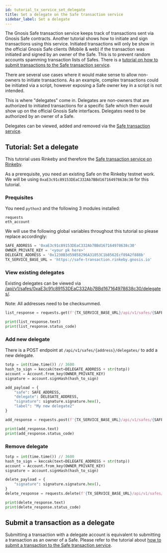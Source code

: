 ```yaml
---
id: tutorial_tx_service_set_delegate
title: Set a delegate on the Safe transaction service
sidebar_label: Set a delegate
---
```


The Gnosis Safe transaction service keeps track of transactions sent via Gnosis Safe contracts. Another tutorial shows how to initiate and sign transactions using this service. Initiated transactions will only be show in the official Gnosis Safe clients (Mobile & web) if the transaction was initiated and signed by an owner of the Safe. This is to prevent random accounts spamming transaction lists of Safes. There is a [tutorial on how to submit transactions to the Safe transaction service](tutorial_tx_service_initiate_sign.md).

There are several use cases where it would make sense to allow non-owners to initiate transactions. As an example, complex transactions could be initiated via a script, however exposing a Safe owner key in a script is not intended.

This is where "delegates" come in. Delegates are non-owners that are authorized to initiated transactions for a specific Safe which then would show up on the official Gnosis Safe interfaces. Delegates need to be authorized by an owner of a Safe.

Delegates can be viewed, added and removed via the [Safe transaction service](services_03_transactions.md). 

## Tutorial: Set a delegate

This tutorial uses Rinkeby and therefore the [Safe transaction service on Rinkeby](https://safe-transaction.rinkeby.gnosis.io/).

As a prerequisite, you need an existing Safe on the Rinkeby testnet work. We will be using `0xaE3c91c89153DEaC332Ab7BBd167164978638c30` for this tutorial.


### Prequisites

You need `python3` and the following 3 modules installed:

```
requests
eth_account
```

We will use the following global variables throughout this tutorial so please replace accordingly:

```python
SAFE_ADDRESS = '0xaE3c91c89153DEaC332Ab7BBd167164978638c30'
OWNER_PRIVATE_KEY = '<your pk here>'
DELEGATE_ADDRESS = '0x1230B3d59858296A31053C1b8562Ecf89A2f888b'
TX_SERVICE_BASE_URL = 'https://safe-transaction.rinkeby.gnosis.io'
```

### View existing delegates

Existing delegates can be viewed via [/api/v1/safes/0xaE3c91c89153DEaC332Ab7BBd167164978638c30/delegates/](https://safe-transaction.rinkeby.gnosis.io/api/v1/safes/0xaE3c91c89153DEaC332Ab7BBd167164978638c30/delegates/).

Note: All addresses need to be checksummed.

```python
list_response = requests.get(f'{TX_SERVICE_BASE_URL}/api/v1/safes/{SAFE_ADDRESS}/delegates')

print(list_response.text)
print(list_response.status_code)
```

### Add new delegate

There is a POST endpoint at `/api/v1/safes/{address}/delegates/` to add a new delegate.

```python
totp = int(time.time()) // 3600
hash_to_sign = keccak(text=DELEGATE_ADDRESS + str(totp))
account = Account.from_key(OWNER_PRIVATE_KEY)
signature = account.signHash(hash_to_sign)

add_payload = {
    "safe": SAFE_ADDRESS,
    "delegate": DELEGATE_ADDRESS,
    "signature": signature.signature.hex(),
    "label": "My new delegate2"
}

add_response = requests.post(f'{TX_SERVICE_BASE_URL}/api/v1/safes/{SAFE_ADDRESS}/delegates/', json=add_payload, headers = {'Content-type': 'application/json'})

print(add_response.text)
print(add_response.status_code)
```

### Remove delegate

```python
totp = int(time.time()) // 3600
hash_to_sign = keccak(text=DELEGATE_ADDRESS + str(totp))
account = Account.from_key(OWNER_PRIVATE_KEY)
signature = account.signHash(hash_to_sign)

delete_payload = {
    "signature": signature.signature.hex(),
}
delete_response = requests.delete(f'{TX_SERVICE_BASE_URL}/api/v1/safes/{SAFE_ADDRESS}/delegates/{DELEGATE_ADDRESS}/', json=delete_payload, headers = {'Content-type': 'application/json'})

print(delete_response.text)
print(delete_response.status_code)
```

## Submit a transaction as a delegate

Submitting a transaction with a delegate account is equivalent to submitting a transaction as an owner of a Safe. Please refer to the tutorial about [how to submit a transaction to the Safe transaction service](tutorial_tx_service_initiate_sign.md).
